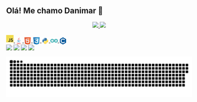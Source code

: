 ## Olá! Me chamo Danimar 👋
<div align="center">
  <a href="https://github.com/danimarcosta">
  <img height="150em" src="https://github-readme-stats.vercel.app/api?username=DanimarCosta&show_icons=true&theme=vue-dark&include_all_commits=true&count_private=true"/ alight="center">
  <img height="150em" src="https://github-readme-stats.vercel.app/api/top-langs/?username=DanimarCosta&layout=compact&langs_count=7&theme=vue-dark"/ alight="center">
</div
  
<div style="display: inline_block"><br>
 <code><img height="20"      src="https://raw.githubusercontent.com/github/explore/80688e429a7d4ef2fca1e82350fe8e3517d3494d/topics/javascript/javascript.png"></code>
 <code><img align="center" alt="Dani-Java" height="20" src="https://github.com/devicons/devicon/blob/2ae2a900d2f041da66e950e4d48052658d850630/icons/java/java-original-wordmark.svg"></code>
 <code><img align="center" alt="Dani-HTML" height="20" src="https://raw.githubusercontent.com/devicons/devicon/master/icons/html5/html5-original.svg"></code>
 <code><img align="center" alt="Dani-CSS" height="20" src="https://raw.githubusercontent.com/devicons/devicon/master/icons/css3/css3-original.svg"></code>
 <code><img align="center" alt="Dani-Python" height="20" src="https://raw.githubusercontent.com/devicons/devicon/master/icons/python/python-original.svg"></code>
 <code><img align="center" alt="Dani-Arduino" height="20" src="https://github.com/devicons/devicon/blob/2ae2a900d2f041da66e950e4d48052658d850630/icons/arduino/arduino-original.svg"></code>
 <code><img align="center" alt="Dani-C" height="20" src="https://github.com/devicons/devicon/blob/2ae2a900d2f041da66e950e4d48052658d850630/icons/c/c-plain.svg"></code>
</div> 
  
 <div> 
 <a href="https://www.youtube.com/channel/UC1nWbSZz9ujqGy-1hcFeBMQ" target="_blank"><img src="https://img.shields.io/badge/YouTube-FF0000?style=for-the-badge&logo=youtube&logoColor=white" target="_blank"></a>
 <a href="https://instagram.com/danimar_costa" target="_blank"><img src="https://img.shields.io/badge/-Instagram-%23E4405F?style=for-the-badge&logo=instagram&logoColor=white" target="_blank"></a>
 <a href = "mailto:danimarcamposcosta@gmail.com"><img src="https://img.shields.io/badge/-Gmail-%23333?style=for-the-badge&logo=gmail&logoColor=white" target="_blank"></a>
 <a href="https://www.linkedin.com/in/danimar-costa-79721418b" target="_blank"><img src="https://img.shields.io/badge/-LinkedIn-%230077B5?style=for-the-badge&logo=linkedin&logoColor=white" target="_blank"></a> 
 
  ![Snake animation](https://github.com/danimarcosta/danimarcosta/blob/output/github-contribution-grid-snake.svg)
 
</div>

